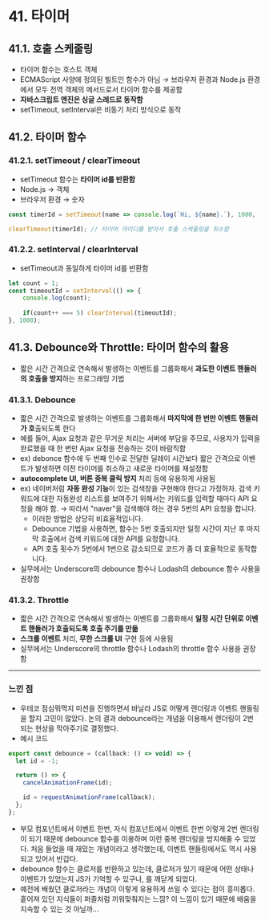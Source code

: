 # 41. 타이머

## ****41.1. 호출 스케줄링****

- 타이머 함수는 호스트 객체
- ECMAScript 사양에 정의된 빌트인 함수가 아님 → 브라우저 환경과 Node.js 환경에서 모두 전역 객체의 메서드로서 타이머 함수를 제공함
- **자바스크립트 엔진은 싱글 스레드로 동작함**
- setTimeout, setInterval은 비동기 처리 방식으로 동작

## ****41.2. 타이머 함수****

### ****41.2.1. setTimeout / clearTimeout****

- setTimeout 함수는 **타이머 id를 반환함**
- Node.js → 객체
- 브라우저 환경 → 숫자

```jsx
const timerId = setTimeout(name => console.log(`Hi, ${name}.`), 1000, 'Lee');

clearTimeout(timerId); // 타이머 아이디를 받아서 호출 스케줄링을 취소함
```

### ****41.2.2. setInterval / clearInterval****

- setTimeout과 동일하게 타이머 id를 반환함

```jsx
let count = 1;
const timeoutId = setInterval(() => {
	console.log(count);
	
	if(count++ === 5) clearInterval(timeoutId);
}, 1000);
```

## ****41.3. Debounce와 Throttle: 타이머 함수의 활용****

- 짧은 시간 간격으로 연속해서 발생하는 이벤트를 그룹화해서 **과도한 이벤트 핸들러의 호출을 방지**하는 프로그래밍 기법

### ****41.3.1. Debounce****

- 짧은 시간 간격으로 발생하는 이벤트를 그룹화해서 **마지막에 한 번만 이벤트 핸들러가 호**출되도록 한다
- 예를 들어, Ajax 요청과 같은 무거운 처리는 서버에 부담을 주므로, 사용자가 입력을 완료했을 때 한 번만 Ajax 요청을 전송하는 것이 바람직함
- ex) debonce 함수에 두 번째 인수로 전달한 딜레이 시간보다 짧은 간격으로 이벤트가 발생하면 이전 타이머를 취소하고 새로운 타이머를 재설정함
- **autocomplete UI, 버튼 중복 클릭 방지** 처리 등에 유용하게 사용됨
- ex) 네이버처럼 **자동 완성 기능**이 있는 검색창을 구현해야 한다고 가정하자. 검색 키워드에 대한 자동완성 리스트를 보여주기 위해서는 키워드를 입력할 때마다 API 요청을 해야 함. → 따라서 "naver"을 검색해야 하는 경우 5번의 API 요청을 합니다.
    - 이러한 방법은 상당히 비효율적입니다.
    - Debounce 기법을 사용하면, 함수는 5번 호출되지만 일정 시간이 지난 후 마지막 호출에서 검색 키워드에 대한 API를 요청합니다.
    - API 호출 횟수가 5번에서 1번으로 감소되므로 코드가 좀 더 효율적으로 동작합니다.
- 실무에서는 Underscore의 debounce 함수나 Lodash의 debounce 함수 사용을 권장함

### ****41.3.2. Throttle****

- 짧은 시간 간격으로 연속해서 발생하는 이벤트를 그룹화해서 **일정 시간 단위로 이벤트 핸들러가 호출되도록 호출 주기를 만듦**
- **스크롤 이벤트** 처리, **무한 스크롤 UI** 구현 등에 사용됨
- 실무에서는 Underscore의 throttle 함수나 Lodash의 throttle 함수 사용을 권장함

---

### 느낀 점

- 우테코 점심뭐먹지 미션을 진행하면서 바닐라 JS로 어떻게 렌더링과 이벤트 핸들링을 할지 고민이 많았다. 논의 결과 debounce라는 개념을 이용해서 렌더링이 2번 되는 현상을 막아주기로 결정했다.
- 예시 코드

```jsx
export const debounce = (callback: () => void) => {
  let id = -1;

  return () => {
    cancelAnimationFrame(id);

    id = requestAnimationFrame(callback);
  };
};
```

- 부모 컴포넌트에서 이벤트 한번, 자식 컴포넌트에서 이벤트 한번 이렇게 2번 렌더링이 되기 때문에 debounce 함수를 이용하며 이런 중복 렌더링을 방지해줄 수 있었다. 처음 들었을 때 재밌는 개념이라고 생각했는데, 이벤트 핸들링에서도 역시 사용되고 있어서 반갑다.
- debounce 함수는 클로저를 반환하고 있는데, 클로저가 있기 때문에 어떤 상태나 이벤트가 있었는지 JS가 기억할 수 있구나, 를 깨닫게 되었다.
- 예전에 배웠던 클로저라는 개념이 이렇게 유용하게 쓰일 수 있다는 점이 흥미롭다. 흩어져 있던 지식들이 퍼즐처럼 끼워맞춰지는 느낌? 이 느낌이 있기 때문에 배움을 지속할 수 있는 것 아닐까…